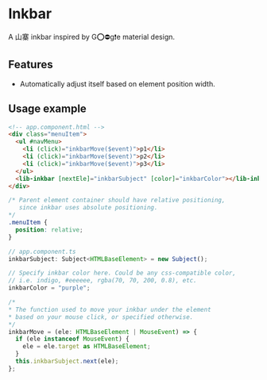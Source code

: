 # Inkbar
A 山寨 inkbar inspired by G⭕⛔g❗e material design.

## Features
- Automatically adjust itself based on element position width.

## Usage example

``` html
<!-- app.component.html -->
<div class="menuItem">
  <ul #navMenu>
    <li (click)="inkbarMove($event)">p1</li>
    <li (click)="inkbarMove($event)">p2</li>
    <li (click)="inkbarMove($event)">p3</li>
  </ul>
  <lib-inkbar [nextEle]="inkbarSubject" [color]="inkbarColor"></lib-inkbar>
</div>

```

``` css
/* Parent element container should have relative positioning,
   since inkbar uses absolute positioning.
*/
.menuItem {
  position: relative;
}
```

``` typescript javascript
// app.component.ts
inkbarSubject: Subject<HTMLBaseElement> = new Subject();

// Specify inkbar color here. Could be any css-compatible color,
// i.e. indigo, #eeeeee, rgba(70, 70, 200, 0.8), etc.
inkbarColor = "purple"; 

/*
* The function used to move your inkbar under the element 
* based on your mouse click, or specified otherwise.
*/
inkbarMove = (ele: HTMLBaseElement | MouseEvent) => {
  if (ele instanceof MouseEvent) {
    ele = ele.target as HTMLBaseElement;
  }
  this.inkbarSubject.next(ele);
};
```
